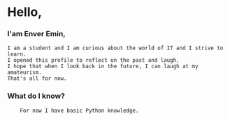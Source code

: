 # Hello,
###    I'am Enver Emin, 
    I am a student and I am curious about the world of IT and I strive to learn.
    I opened this profile to reflect on the past and laugh.
    I hope that when I look back in the future, I can laugh at my amateurism.    
    That's all for now.  


### What do I know?
        For now I have basic Python knowledge.

